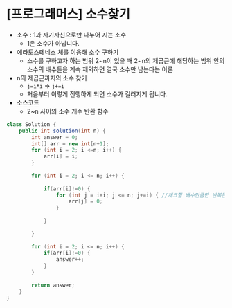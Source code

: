 # [프로그래머스] 소수찾기

- 소수 : 1과 자기자신으로만 나누어 지는 소수
  - 1은 소수가 아닙니다.
- 에라토스테네스 체를 이용해 소수 구하기
  - 소수를 구하고자 하는 범위 2~n이 있을 때 2~n의 제곱근에 해당하는 범위 안의 소수의 배수들을 계속 제외하면 결국 소수만 남는다는 이론
- n의 제곱근까지의 소수 찾기
  - `j=i*i` => `j+=i`
  - 처음부터 이렇게 진행하게 되면 소수가 걸러지게 됩니다.
- 소스코드
  - 2~n 사이의 소수 개수 반환 함수

```java
class Solution {
    public int solution(int n) {
        int answer = 0;
    	int[] arr = new int[n+1];
    	for (int i = 2; i <=n; i++) {
			arr[i] = i;
		}
    	
    	for (int i = 2; i <= n; i++) {
			
			if(arr[i]!=0) {
				for (int j = i+i; j <= n; j+=i) { //체크할 배수만큼만 반복문 돌린다
					arr[j] = 0;
				}
						
			}
	
		}
    	
    	for (int i = 2; i <= n; i++) {
			if(arr[i]!=0) {
				answer++;
			}
		}
        
        return answer;
    }
}
```

